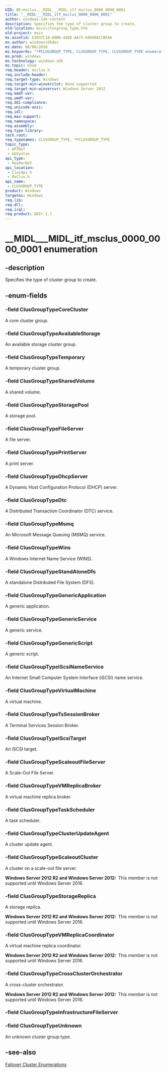 ```yaml
---
UID: NE:msclus.__MIDL___MIDL_itf_msclus_0000_0000_0001
title: "__MIDL___MIDL_itf_msclus_0000_0000_0001"
author: windows-sdk-content
description: Specifies the type of cluster group to create.
old-location: mscs\clusgroup_type.htm
old-project: mscs
ms.assetid: E3937C18-A0B6-44ED-AA75-69940ACCBFAA
ms.author: windowssdkdev
ms.date: 08/06/2018
ms.keywords: "*PCLUSGROUP_TYPE, CLUSGROUP_TYPE, CLUSGROUP_TYPE enumeration [Failover Cluster], ClusGroupTypeAvailableStorage, ClusGroupTypeClusterUpdateAgent, ClusGroupTypeCoreCluster, ClusGroupTypeCrossClusterOrchestrator, ClusGroupTypeDhcpServer, ClusGroupTypeDtc, ClusGroupTypeFileServer, ClusGroupTypeGenericApplication, ClusGroupTypeGenericScript, ClusGroupTypeGenericService, ClusGroupTypeIScsiNameService, ClusGroupTypeIScsiTarget, ClusGroupTypeMsmq, ClusGroupTypePrintServer, ClusGroupTypeScaleoutCluster, ClusGroupTypeScaleoutFileServer, ClusGroupTypeSharedVolume, ClusGroupTypeStandAloneDfs, ClusGroupTypeStoragePool, ClusGroupTypeStorageReplica, ClusGroupTypeTaskScheduler, ClusGroupTypeTemporary, ClusGroupTypeTsSessionBroker, ClusGroupTypeUnknown, ClusGroupTypeVMReplicaBroker, ClusGroupTypeVMReplicaCoordinator, ClusGroupTypeVirtualMachine, ClusGroupTypeWins, PCLUSGROUP_TYPE, PCLUSGROUP_TYPE enumeration pointer [Failover Cluster], __MIDL___MIDL_itf_msclus_0000_0000_0001, clusapi/CLUSGROUP_TYPE, clusapi/ClusGroupTypeAvailableStorage, clusapi/ClusGroupTypeClusterUpdateAgent, clusapi/ClusGroupTypeCoreCluster, clusapi/ClusGroupTypeCrossClusterOrchestrator, clusapi/ClusGroupTypeDhcpServer, clusapi/ClusGroupTypeDtc, clusapi/ClusGroupTypeFileServer, clusapi/ClusGroupTypeGenericApplication, clusapi/ClusGroupTypeGenericScript, clusapi/ClusGroupTypeGenericService, clusapi/ClusGroupTypeIScsiNameService, clusapi/ClusGroupTypeIScsiTarget, clusapi/ClusGroupTypeMsmq, clusapi/ClusGroupTypePrintServer, clusapi/ClusGroupTypeScaleoutCluster, clusapi/ClusGroupTypeScaleoutFileServer, clusapi/ClusGroupTypeSharedVolume, clusapi/ClusGroupTypeStandAloneDfs, clusapi/ClusGroupTypeStoragePool, clusapi/ClusGroupTypeStorageReplica, clusapi/ClusGroupTypeTaskScheduler, clusapi/ClusGroupTypeTemporary, clusapi/ClusGroupTypeTsSessionBroker, clusapi/ClusGroupTypeUnknown, clusapi/ClusGroupTypeVMReplicaBroker, clusapi/ClusGroupTypeVMReplicaCoordinator, clusapi/ClusGroupTypeVirtualMachine, clusapi/ClusGroupTypeWins, clusapi/PCLUSGROUP_TYPE, msclus/CLUSGROUP_TYPE, msclus/ClusGroupTypeAvailableStorage, msclus/ClusGroupTypeClusterUpdateAgent, msclus/ClusGroupTypeCoreCluster, msclus/ClusGroupTypeCrossClusterOrchestrator, msclus/ClusGroupTypeDhcpServer, msclus/ClusGroupTypeDtc, msclus/ClusGroupTypeFileServer, msclus/ClusGroupTypeGenericApplication, msclus/ClusGroupTypeGenericScript, msclus/ClusGroupTypeGenericService, msclus/ClusGroupTypeIScsiNameService, msclus/ClusGroupTypeIScsiTarget, msclus/ClusGroupTypeMsmq, msclus/ClusGroupTypePrintServer, msclus/ClusGroupTypeScaleoutCluster, msclus/ClusGroupTypeScaleoutFileServer, msclus/ClusGroupTypeSharedVolume, msclus/ClusGroupTypeStandAloneDfs, msclus/ClusGroupTypeStoragePool, msclus/ClusGroupTypeStorageReplica, msclus/ClusGroupTypeTaskScheduler, msclus/ClusGroupTypeTemporary, msclus/ClusGroupTypeTsSessionBroker, msclus/ClusGroupTypeUnknown, msclus/ClusGroupTypeVMReplicaBroker, msclus/ClusGroupTypeVMReplicaCoordinator, msclus/ClusGroupTypeVirtualMachine, msclus/ClusGroupTypeWins, msclus/PCLUSGROUP_TYPE, mscs.clusgroup_type"
ms.prod: windows
ms.technology: windows-sdk
ms.topic: enum
req.header: msclus.h
req.include-header: 
req.target-type: Windows
req.target-min-winverclnt: None supported
req.target-min-winversvr: Windows Server 2012
req.kmdf-ver: 
req.umdf-ver: 
req.ddi-compliance: 
req.unicode-ansi: 
req.idl: 
req.max-support: 
req.namespace: 
req.assembly: 
req.type-library: 
tech.root: 
req.typenames: CLUSGROUP_TYPE, *PCLUSGROUP_TYPE
topic_type:
 - APIRef
 - kbSyntax
api_type:
 - HeaderDef
api_location:
 - ClusApi.h
 - MsClus.h
api_name:
 - CLUSGROUP_TYPE
product: Windows
targetos: Windows
req.lib: 
req.dll: 
req.irql: 
req.product: GDI+ 1.1
---
```


# __MIDL___MIDL_itf_msclus_0000_0000_0001 enumeration


## -description


Specifies the type of cluster group to create.


## -enum-fields




### -field ClusGroupTypeCoreCluster

A core cluster group.


### -field ClusGroupTypeAvailableStorage

An available storage cluster group.


### -field ClusGroupTypeTemporary

A temporary cluster group.


### -field ClusGroupTypeSharedVolume

A shared volume.


### -field ClusGroupTypeStoragePool

A storage pool.


### -field ClusGroupTypeFileServer

A file server.


### -field ClusGroupTypePrintServer

A print server.


### -field ClusGroupTypeDhcpServer

A Dynamic Host Configuration Protocol (DHCP) server.


### -field ClusGroupTypeDtc

A Distributed Transaction Coordinator (DTC) service.


### -field ClusGroupTypeMsmq

An Microsoft Message Queuing (MSMQ) service.


### -field ClusGroupTypeWins

A Windows Internet Name Service (WINS).


### -field ClusGroupTypeStandAloneDfs

A standalone Distributed File System (DFS).


### -field ClusGroupTypeGenericApplication

A generic application.


### -field ClusGroupTypeGenericService

A generic service.


### -field ClusGroupTypeGenericScript

A generic script.


### -field ClusGroupTypeIScsiNameService

An  Internet Small Computer System Interface (iSCSI) name service.


### -field ClusGroupTypeVirtualMachine

A virtual machine.


### -field ClusGroupTypeTsSessionBroker

A Terminal Services  Session  Broker.


### -field ClusGroupTypeIScsiTarget

An iSCSI target.


### -field ClusGroupTypeScaleoutFileServer

A Scale-Out File Server.


### -field ClusGroupTypeVMReplicaBroker

A virtual machine  replica broker.


### -field ClusGroupTypeTaskScheduler

A task scheduler.


### -field ClusGroupTypeClusterUpdateAgent

A cluster update agent.


### -field ClusGroupTypeScaleoutCluster

A cluster on a scale-out file server.

<b>Windows Server 2012 R2 and Windows Server 2012:  </b>This member is not supported until Windows Server 2016.


### -field ClusGroupTypeStorageReplica

A storage replica.

<b>Windows Server 2012 R2 and Windows Server 2012:  </b>This member is not supported until Windows Server 2016.


### -field ClusGroupTypeVMReplicaCoordinator

A virtual machine replica coordinator.

<b>Windows Server 2012 R2 and Windows Server 2012:  </b>This member is not supported until Windows Server 2016.


### -field ClusGroupTypeCrossClusterOrchestrator

A cross-cluster orchestrator.

<b>Windows Server 2012 R2 and Windows Server 2012:  </b>This member is not supported until Windows Server 2016.


### -field ClusGroupTypeInfrastructureFileServer


### -field ClusGroupTypeUnknown

An unknown cluster group type.


## -see-also




<a href="https://msdn.microsoft.com/546071de-1067-4b47-b862-668be976e563">Failover Cluster Enumerations</a>
 

 

